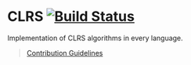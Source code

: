 # CLRS [![Build Status](https://travis-ci.org/znck/clrs.svg)](https://travis-ci.org/znck/clrs)
Implementation of CLRS algorithms in every language.

> [Contribution Guidelines](https://github.com/znck/clrs/blob/master/CONTRIBUTING.MD)
